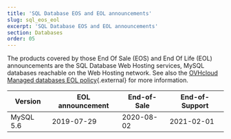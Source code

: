 ```yaml
---
title: 'SQL Database EOS and EOL announcements'
slug: sql_eos_eol
excerpt: 'SQL Database EOS and EOL announcements'
section: Databases
order: 05
---
```


The products covered by those End Of Sale (EOS) and End Of Life (EOL) announcements are the SQL Database Web Hosting services, MySQL databases reachable on the Web Hosting network. See also the [OVHcloud Managed databases EOL policy](https://docs.ovh.com/gb/en/clouddb/managed-db-life-cycle-policy/){.external} for more information.

|Version|EOL announcement|End-of-Sale|End-of-Support|
|---|---|---|---|
|MySQL 5.6|2019-07-29|2020-08-02|2021-02-01|
